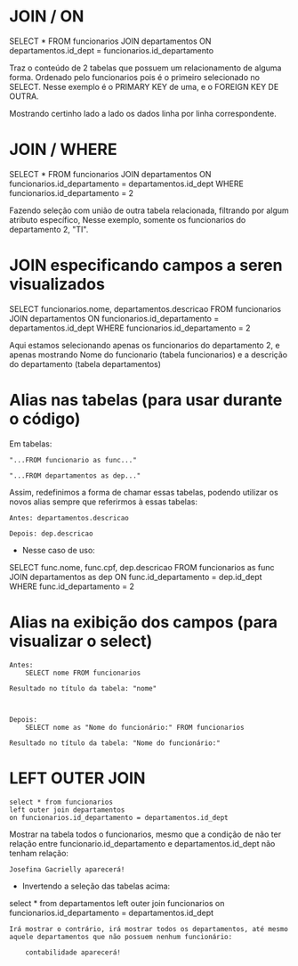 # JOIN / ON

SELECT * FROM funcionarios
JOIN departamentos
ON departamentos.id_dept = funcionarios.id_departamento


Traz o conteúdo de 2 tabelas que possuem um relacionamento de alguma forma. Ordenado pelo funcionarios pois é o primeiro selecionado no SELECT. Nesse exemplo é o PRIMARY KEY de uma, e o FOREIGN KEY DE OUTRA.

Mostrando certinho lado a lado os dados linha por linha correspondente.


# JOIN / WHERE

SELECT * FROM funcionarios
JOIN departamentos
ON funcionarios.id_departamento = departamentos.id_dept
WHERE funcionarios.id_departamento = 2

Fazendo seleção com união de outra tabela relacionada, filtrando por algum atributo específico, Nesse exemplo, somente os funcionarios do departamento 2, "TI".

# JOIN especificando campos a seren visualizados

SELECT funcionarios.nome, departamentos.descricao 
FROM funcionarios
JOIN departamentos
ON funcionarios.id_departamento = departamentos.id_dept
WHERE funcionarios.id_departamento = 2

Aqui estamos selecionando apenas os funcionarios do departamento 2, e apenas mostrando Nome do funcionario (tabela funcionarios) e a descrição do departamento (tabela departamentos)


# Alias nas tabelas (para usar durante o código)

Em tabelas:

    "...FROM funcionario as func..."

    "...FROM departamentos as dep..."

Assim, redefinimos a forma de chamar essas tabelas, podendo utilizar os novos alias sempre que referirmos à essas tabelas: 

    Antes: departamentos.descricao

    Depois: dep.descricao


- Nesse caso de uso:

SELECT func.nome, func.cpf, dep.descricao
FROM funcionarios as func
JOIN departamentos as dep
ON func.id_departamento = dep.id_dept
WHERE func.id_departamento = 2


# Alias na exibição dos campos (para visualizar o select)

    Antes:
        SELECT nome FROM funcionarios

    Resultado no título da tabela: "nome"



    Depois:
        SELECT nome as "Nome do funcionário:" FROM funcionarios

    Resultado no título da tabela: "Nome do funcionário:"


# LEFT OUTER JOIN

    select * from funcionarios
    left outer join departamentos
    on funcionarios.id_departamento = departamentos.id_dept

Mostrar na tabela todos o funcionarios, mesmo que a condição de não ter relação entre funcionario.id_departamento e departamentos.id_dept não tenham relação:

    Josefina Gacrielly aparecerá!







  - Invertendo a seleção das tabelas acima:

select * from departamentos
left outer join funcionarios
on funcionarios.id_departamento = departamentos.id_dept

    Irá mostrar o contrário, irá mostrar todos os departamentos, até mesmo aquele departamentos que não possuem nenhum funcionário:

        contabilidade aparecerá!
